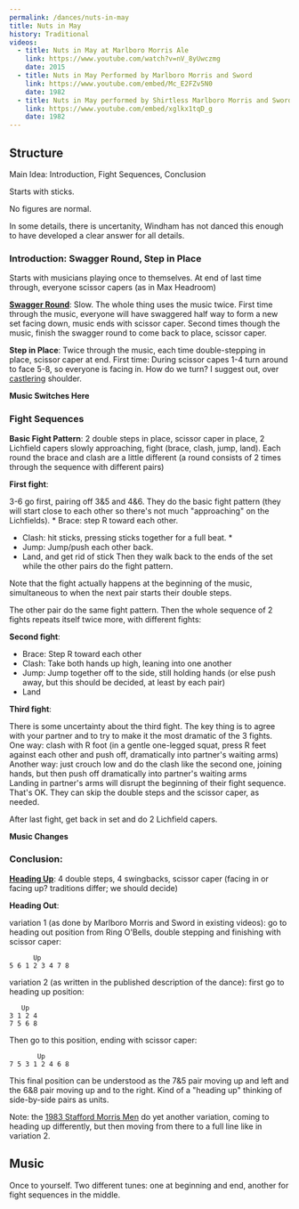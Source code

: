 ```yaml
---
permalink: /dances/nuts-in-may
title: Nuts in May
history: Traditional
videos:
  - title: Nuts in May at Marlboro Morris Ale
    link: https://www.youtube.com/watch?v=nV_8yUwczmg
    date: 2015
  - title: Nuts in May Performed by Marlboro Morris and Sword
    link: https://www.youtube.com/embed/Mc_E2FZv5N0
    date: 1982
  - title: Nuts in May performed by Shirtless Marlboro Morris and Sword
    link: https://www.youtube.com/embed/xglkx1tqD_g
    date: 1982
---
```


## Structure

Main Idea: Introduction, Fight Sequences, Conclusion

Starts with sticks.

No figures are normal.

In some details, there is uncertanity, Windham has not danced this enough to have developed a clear answer for all details.

### Introduction: Swagger Round, Step in Place

Starts with musicians playing once to themselves.  At end of last time through, everyone scissor capers (as in Max Headroom)

**[Swagger Round](/figures#swagger-round)**: Slow.  The whole thing uses the music twice.  First time through the music, everyone will have swaggered half way to form a new set facing down, music ends with scissor caper.  Second times though the music, finish the swagger round to come back to place, scissor caper.

**Step in Place**: Twice through the music, each time double-stepping in place, scissor caper at end.  First time: During scissor capes 1-4 turn around to face 5-8, so everyone is facing in.  How do we turn?  I suggest out, over [castlering](/figures#castlering-foot) shoulder.

**Music Switches Here**

### Fight Sequences

**Basic Fight Pattern**: 2 double steps in place, scissor caper in place, 2 Lichfield capers slowly approaching, fight (brace, clash, jump, land).  Each round the brace and clash are a little different (a round consists of 2 times through the sequence with different pairs)

**First fight**:

3-6 go first, pairing off 3&5 and 4&6.   They do the basic fight pattern (they will start close to each other so there's not much "approaching" on the Lichfields).  * Brace: step R toward each other.
* Clash: hit sticks, pressing sticks together for a full beat.  *
* Jump: Jump/push each other back.
* Land, and get rid of stick
Then they walk back to the ends of the set while the other pairs do the fight pattern.

Note that the fight actually happens at the beginning of the music, simultaneous to when the next pair starts their double steps.

The other pair do the same fight pattern.  Then the whole sequence of 2 fights repeats itself twice more, with different fights:

**Second fight**:

* Brace: Step R toward each other
* Clash: Take both hands up high, leaning into one another
* Jump: Jump together off to the side, still holding hands (or else push away, but this should be decided, at least by each pair)
* Land

**Third fight**:

There is some uncertainty about the third fight.  The key thing is to agree with your partner and to try to make it the most dramatic of the 3 fights.<br>
One way: clash with R foot (in a gentle one-legged squat, press R feet against each other and push off, dramatically into partner's waiting arms)<br>
Another way: just crouch low and do the clash like the second one, joining hands, but then push off dramatically into partner's waiting arms<br>
Landing in partner's arms will disrupt the beginning of their fight sequence.  That's OK.  They can skip the double steps and the scissor caper, as needed.

After last fight, get back in set and do 2 Lichfield capers.

**Music Changes**

### Conclusion:

**[Heading Up](/figures#heading-up)**: 4 double steps, 4 swingbacks, scissor caper (facing in or facing up?  traditions differ; we should decide)

**Heading Out**:

variation 1 (as done by Marlboro Morris and Sword in existing videos): go to heading out position from Ring O'Bells, double stepping and finishing with scissor caper:
```
      Up
5 6 1 2 3 4 7 8
```

variation 2 (as written in the published description of the dance): first go to heading up position:

```
   Up
3 1 2 4
7 5 6 8
```
Then go to this position, ending with scissor caper:
```
       Up
7 5 3 1 2 4 6 8
```
This final position can be understood as the 7&5 pair moving up and left and the 6&8 pair moving up and to the right.  Kind of a "heading up" thinking of side-by-side pairs as units.

Note: the [1983 Stafford Morris Men](https://www.youtube.com/watch?v=MClbjr2ZTM0) do yet another variation, coming to heading up differently, but then moving from there to a full line like in variation 2.


## Music

Once to yourself.  Two different tunes: one at beginning and end, another for fight sequences in the middle.
